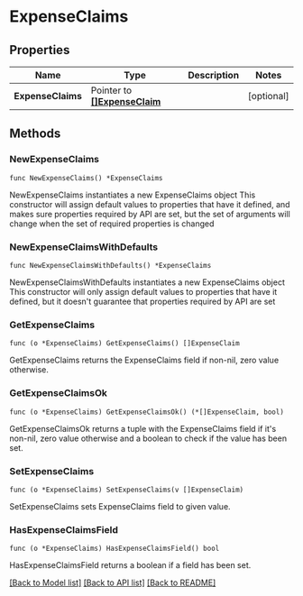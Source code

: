 # ExpenseClaims

## Properties

Name | Type | Description | Notes
------------ | ------------- | ------------- | -------------
**ExpenseClaims** | Pointer to [**[]ExpenseClaim**](ExpenseClaim.md) |  | [optional] 

## Methods

### NewExpenseClaims

`func NewExpenseClaims() *ExpenseClaims`

NewExpenseClaims instantiates a new ExpenseClaims object
This constructor will assign default values to properties that have it defined,
and makes sure properties required by API are set, but the set of arguments
will change when the set of required properties is changed

### NewExpenseClaimsWithDefaults

`func NewExpenseClaimsWithDefaults() *ExpenseClaims`

NewExpenseClaimsWithDefaults instantiates a new ExpenseClaims object
This constructor will only assign default values to properties that have it defined,
but it doesn't guarantee that properties required by API are set

### GetExpenseClaims

`func (o *ExpenseClaims) GetExpenseClaims() []ExpenseClaim`

GetExpenseClaims returns the ExpenseClaims field if non-nil, zero value otherwise.

### GetExpenseClaimsOk

`func (o *ExpenseClaims) GetExpenseClaimsOk() (*[]ExpenseClaim, bool)`

GetExpenseClaimsOk returns a tuple with the ExpenseClaims field if it's non-nil, zero value otherwise
and a boolean to check if the value has been set.

### SetExpenseClaims

`func (o *ExpenseClaims) SetExpenseClaims(v []ExpenseClaim)`

SetExpenseClaims sets ExpenseClaims field to given value.

### HasExpenseClaimsField

`func (o *ExpenseClaims) HasExpenseClaimsField() bool`

HasExpenseClaimsField returns a boolean if a field has been set.


[[Back to Model list]](../README.md#documentation-for-models) [[Back to API list]](../README.md#documentation-for-api-endpoints) [[Back to README]](../README.md)


